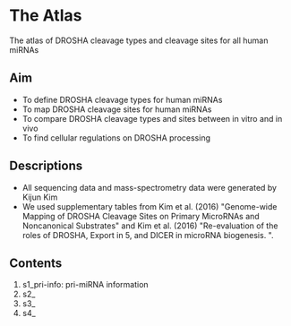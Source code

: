# The Atlas 
The atlas of DROSHA cleavage types and cleavage sites for all human miRNAs

## Aim
- To define DROSHA cleavage types for human miRNAs
- To map DROSHA cleavage sites for human miRNAs
- To compare DROSHA cleavage types and sites between in vitro and in vivo
- To find cellular regulations on DROSHA processing

## Descriptions
- All sequencing data and mass-spectrometry data were generated by Kijun Kim
- We used supplementary tables from Kim et al. (2016) "Genome-wide Mapping of DROSHA Cleavage Sites on Primary MicroRNAs and Noncanonical Substrates" and Kim et al. (2016) "Re-evaluation of the roles of DROSHA, Export in 5, and DICER in microRNA biogenesis.
".

## Contents
1. s1_pri-info: pri-miRNA information
2. s2_
3. s3_
4. s4_

